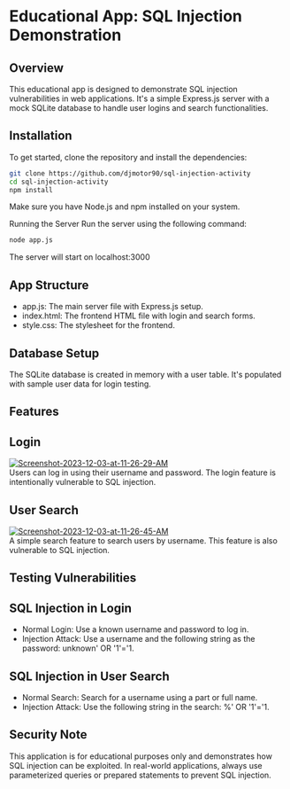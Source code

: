 # Educational App: SQL Injection Demonstration

## Overview
This educational app is designed to demonstrate SQL injection vulnerabilities in web applications. It's a simple Express.js server with a mock SQLite database to handle user logins and search functionalities.

## Installation

To get started, clone the repository and install the dependencies:

```bash
git clone https://github.com/djmotor90/sql-injection-activity
cd sql-injection-activity
npm install
```
Make sure you have Node.js and npm installed on your system.

Running the Server
Run the server using the following command:

```bash
node app.js
```
The server will start on localhost:3000

## App Structure
* app.js: The main server file with Express.js setup.
* index.html: The frontend HTML file with login and search forms.
* style.css: The stylesheet for the frontend.

## Database Setup
The SQLite database is created in memory with a user table. It's populated with sample user data for login testing.

## Features

## Login
<a href="https://ibb.co/BPpGCYQ"><img src="https://i.ibb.co/mBj0cP2/Screenshot-2023-12-03-at-11-26-29-AM.png" alt="Screenshot-2023-12-03-at-11-26-29-AM" border="0"></a>  
Users can log in using their username and password.
The login feature is intentionally vulnerable to SQL injection.

## User Search
<a href="https://imgbb.com/"><img src="https://i.ibb.co/fSH6KMS/Screenshot-2023-12-03-at-11-26-45-AM.png" alt="Screenshot-2023-12-03-at-11-26-45-AM" border="0"></a>  
A simple search feature to search users by username.
This feature is also vulnerable to SQL injection.

## Testing Vulnerabilities
## SQL Injection in Login
* Normal Login: Use a known username and password to log in.
* Injection Attack: Use a username and the following string as the password: unknown' OR '1'='1.

## SQL Injection in User Search
* Normal Search: Search for a username using a part or full name.
* Injection Attack: Use the following string in the search: %' OR '1'='1.

## Security Note
This application is for educational purposes only and demonstrates how SQL injection can be exploited. In real-world applications, always use parameterized queries or prepared statements to prevent SQL injection.
